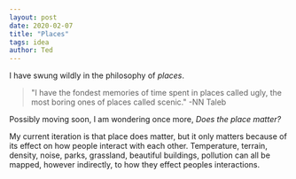 ```yaml
---
layout: post
date: 2020-02-07
title: "Places"
tags: idea
author: Ted
---
```

I have swung wildly in the philosophy of _places_.

> "I have the fondest memories of time spent in places called ugly, the most boring ones of places called scenic." -NN Taleb

Possibly moving soon, I am wondering once more, _Does the place matter?_

My current iteration is that place does matter, but it only matters because of its effect on how people interact with each other. Temperature, terrain, density, noise, parks, grassland, beautiful buildings, pollution can all be mapped, however indirectly, to how they effect peoples interactions.
